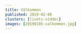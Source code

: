 ```yaml
---
title: Välkommen
published: 2019-02-06
clusters: [livets-vidder]
images: [20190105-valkommen.jpg]
---
```

